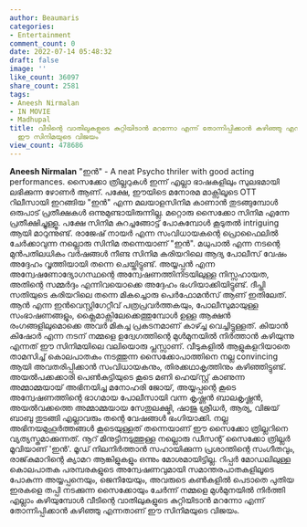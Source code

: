 ```yaml
---
author: Beaumaris
categories:
- Entertainment
comment_count: 0
date: 2022-07-14 05:48:32
draft: false
image: ''
like_count: 36097
share_count: 2581
tags:
- Aneesh Nirmalan
- IN MOVIE
- Madhupal
title: വീടിന്റെ വാതിലുകളുടെ കുറ്റിയിടാൻ മറന്നോ എന്ന്‌ തോന്നിപ്പിക്കാൻ കഴിഞ്ഞു എന്നതാണ്
  ഈ സിനിമയുടെ വിജയം
view_count: 478686
---
```


**Aneesh Nirmalan** "ഇൻ" - A neat Psycho thriler with good acting performances. സൈക്കോ ത്രില്ലറുകൾ ഇന്ന് എല്ലാ ഭാഷകളിലും സുലഭമായി ലഭിക്കുന്ന ഴോണർ ആണ്. പക്ഷേ, ഈയിടെ മനോരമ മാക്സിലൂടെ OTT റിലീസായി ഇറങ്ങിയ "ഇൻ" എന്ന മലയാളസിനിമ കാണാൻ തുടങ്ങുമ്പോൾ ഒരുപാട് പ്രതീക്ഷകൾ ഒന്നുമുണ്ടായിരുന്നില്ല. മറ്റൊരു സൈക്കോ സിനിമ എന്നേ പ്രതീക്ഷിച്ചുള്ളൂ. പക്ഷേ സിനിമ കുറച്ചങ്ങോട്ട്‌ പോകുമ്പോൾ കൂടുതൽ intriguing ആയി മാറുന്നുണ്ട്. രാജേഷ് നായർ എന്ന സംവിധായകന്റെ പ്രൊഫൈലിൽ ചേർക്കാവുന്ന നല്ലൊരു സിനിമ തന്നെയാണ് "ഇൻ". മധുപാൽ എന്ന നടന്റെ മുൻപതിലധികം വർഷങ്ങൾ നീണ്ട സിനിമ കരിയറിലെ ആദ്യ പോലീസ് വേഷം അദ്ദേഹം വൃത്തിയായി തന്നെ ചെയ്തിട്ടുണ്ട്. അയ്യപ്പൻ എന്ന അന്വേഷണോദ്യോഗസ്ഥന്റെ അന്വേഷണത്തിനിടയിലുള്ള നിസ്സഹായത, അതിന്റെ സമ്മർദ്ദം എന്നിവയൊക്കെ അദ്ദേഹം ഭംഗിയാക്കിയിട്ടുണ്ട്. ദീപ്തി സതിയുടെ കരിയറിലെ തന്നെ മികച്ചൊരു പെർഫോമൻസ് ആണ് ഇതിലേത്. ആൻ എന്ന ഇൻവെസ്റ്റിഗേറ്റീവ് പത്രപ്രവർത്തകയും, പോലീസുമായുള്ള സംഭാഷണങ്ങളും, ക്ലൈമാക്സിലേക്കെത്തുമ്പോൾ ഉള്ള ആക്ഷൻ രംഗങ്ങളിലുമൊക്കെ അവർ മികച്ച പ്രകടനമാണ് കാഴ്ച്ച വെച്ചിട്ടുള്ളത്. കിയാൻ കിഷോർ എന്ന നടന് നമ്മളെ ഉദ്വേഗത്തിന്റെ മുൾമുനയിൽ നിർത്താൻ കഴിയുന്നു എന്നത് ഈ സിനിമയിലെ വലിയൊരു പ്ലസ്സാണ്. വീടുകളിൽ ആളുകളറിയാതെ താമസിച്ച് കൊലപാതകം നടത്തുന്ന സൈക്കോപാത്തിനെ നല്ല convincing ആയി അവതരിപ്പിക്കാൻ സംവിധായകനും, തിരക്കഥാകൃത്തിനും കഴിഞ്ഞിട്ടുണ്ട്. അയൽപക്കക്കാരി പെൺകുട്ടിയുടെ കൂടെ മണി ഹെയ്‌സ്റ്റ് കാണുന്ന അമ്മാമ്മയായ് അഭിനയിച്ച മനോഹരി ജോയ്, അയ്യപ്പന്റെ കൂടെ അന്വേഷണത്തിന്റെ ഭാഗമായ പോലീസായി വന്ന കൃഷ്ണൻ ബാലകൃഷ്ണൻ, അയൽവക്കത്തെ അമ്മാമ്മയായ സേതുലക്ഷ്മി, ഷാജു ശ്രീധർ, ആര്യ, വിജയ് ബാബു തുടങ്ങി എല്ലാവരും തന്റെ വേഷങ്ങൾ ഭംഗിയാക്കി. നല്ല അഭിനയമുഹൂർത്തങ്ങൾ കൂടെയുള്ളത് തന്നെയാണ് ഈ സൈക്കോ ത്രില്ലറിനെ വ്യത്യസ്തമാക്കുന്നത്. നൂറ് മിനുട്ടിനടുത്തുള്ള നല്ലൊരു ഡീസന്റ് സൈക്കോ ത്രില്ലർ മൂവിയാണ് 'ഇൻ'. മൂഡ് നിലനിർത്താൻ സഹായിക്കുന്ന പ്രശാന്തിന്റെ സംഗീതവും, രാജ്‌കുമാറിന്റെ ക്യാമറ ആങ്കിളുകളും ഒന്നും മോശമായിട്ടില്ല. റിപ്പർ മോഡലിലുള്ള കൊലപാതക പരമ്പരകളുടെ അന്വേഷണവുമായി സമാന്തരപാതകളിലൂടെ പോകുന്ന അയ്യപ്പനെയും, ജെനിയേയും, അവരുടെ കൺകളിൽ പെടാതെ പുതിയ ഇരകളെ തപ്പി നടക്കുന്ന സൈക്കോയും ചേർന്ന് നമ്മളെ മുൾമുനയിൽ നിർത്തി എല്ലാം കഴിയുമ്പോൾ വീടിന്റെ വാതിലുകളുടെ കുറ്റിയിടാൻ മറന്നോ എന്ന്‌ തോന്നിപ്പിക്കാൻ കഴിഞ്ഞു എന്നതാണ് ഈ സിനിമയുടെ വിജയം.